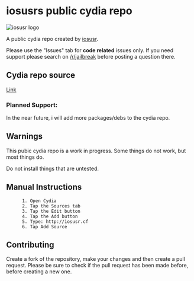 # iosusrs public cydia repo
![iosusr logo](https://github.com/osxusr/osxusr.github.io/blob/master/CydiaIcon.png)

A public cydia repo created by [iosusr](https://twitter.com/iosusr).

Please use the "Issues" tab for **code related** issues only. If you need support please search on [/r/jailbreak](https://reddit.com/r/jailbreak) before posting a question there.

## Cydia repo source
[Link](https://iosusr.cf)

### Planned Support:

In the near future, i will add more packages/debs to the cydia repo.

## Warnings

This pubic cydia repo is a work in progress. Some things do not work, but most things do.

Do not install things that are untested.

## Manual Instructions

          1. Open Cydia
          2. Tap the Sources tab
          3. Tap the Edit button
          4. Tap the Add button
          5. Type: http://iosusr.cf
          6. Tap Add Source

## Contributing

Create a fork of the repository, make your changes and then create a pull request.
Please be sure to check if the pull request has been made before, before creating a new one.
